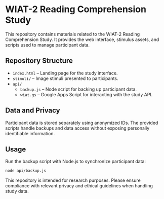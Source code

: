 # WIAT-2 Reading Comprehension Study

This repository contains materials related to the WIAT-2 Reading Comprehension Study. It provides the web interface, stimulus assets, and scripts used to manage participant data.

## Repository Structure
- `index.html` – Landing page for the study interface.
- `stimuli/` – Image stimuli presented to participants.
- `api/`
  - `backup.js` – Node script for backing up participant data.
  - `wiat.gs` – Google Apps Script for interacting with the study API.

## Data and Privacy
Participant data is stored separately using anonymized IDs. The provided scripts handle backups and data access without exposing personally identifiable information.

## Usage
Run the backup script with Node.js to synchronize participant data:

```bash
node api/backup.js
```

This repository is intended for research purposes. Please ensure compliance with relevant privacy and ethical guidelines when handling study data.
